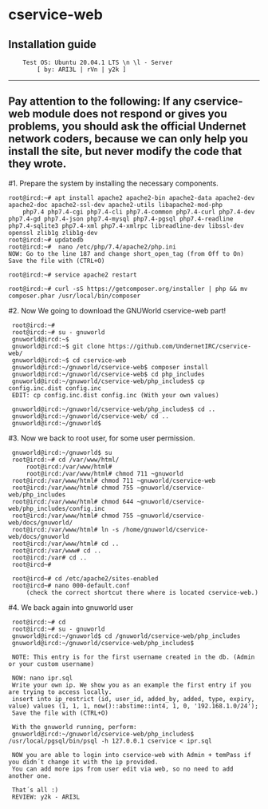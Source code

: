 # cservice-web
Installation guide
--------------------------------------------------------------------------
		Test OS: Ubuntu 20.04.1 LTS \n \l - Server
			[ by: ARI3L | rVn | y2k ]
--------------------------------------------------------------------------
Pay attention to the following: If any cservice-web module does not respond 
or gives you problems, you should ask the official Undernet network coders,
because we can only help you install the site, but never modify the code that they wrote.
--------------------------------------------------------------------------
#1. Prepare the system by installing the necessary components.

	root@ircd:~# apt install apache2 apache2-bin apache2-data apache2-dev apache2-doc apache2-ssl-dev apache2-utils libapache2-mod-php 
        php7.4 php7.4-cgi php7.4-cli php7.4-common php7.4-curl php7.4-dev php7.4-gd php7.4-json php7.4-mysql php7.4-pgsql php7.4-readline
	php7.4-sqlite3 php7.4-xml php7.4-xmlrpc libreadline-dev libssl-dev openssl zlib1g zlib1g-dev
	root@ircd:~# updatedb	
	root@ircd:~#  nano /etc/php/7.4/apache2/php.ini 
	NOW: Go to the line 187 and change short_open_tag (from Off to On)
	Save the file with (CTRL+O)

	root@ircd:~# service apache2 restart

	root@ircd:~# curl -sS https://getcomposer.org/installer | php && mv composer.phar /usr/local/bin/composer

#2. Now We going to download the GNUWorld cservice-web part!
	
	 root@ircd:~#
	 root@ircd:~# su - gnuworld
	 gnuworld@ircd:~$ 
	 gnuworld@ircd:~$ git clone https://github.com/UndernetIRC/cservice-web/
	 gnuworld@ircd:~$ cd cservice-web
	 gnuworld@ircd:~/gnuworld/cservice-web$ composer install
	 gnuworld@ircd:~/gnuworld/cservice-web$ cd php_includes
	 gnuworld@ircd:~/gnuworld/cservice-web/php_includes$ cp config.inc.dist config.inc
	 EDIT: cp config.inc.dist config.inc (With your own values)
	 
	 gnuworld@ircd:~/gnuworld/cservice-web/php_includes$ cd ..
	 gnuworld@ircd:~/gnuworld/cservice-web/ cd ..
	 gnuworld@ircd:~/gnuworld$

#3. Now we back to root user, for some user permission.
	 
	 gnuworld@ircd:~/gnuworld$ su
	 root@ircd:~# cd /var/www/html/
         root@ircd:/var/www/html# 
         root@ircd:/var/www/html# chmod 711 ~gnuworld
  	 root@ircd:/var/www/html# chmod 711 ~gnuworld/cservice-web
  	 root@ircd:/var/www/html# chmod 755 ~gnuworld/cservice-web/php_includes
  	 root@ircd:/var/www/html# chmod 644 ~gnuworld/cservice-web/php_includes/config.inc
  	 root@ircd:/var/www/html# chmod 755 ~gnuworld/cservice-web/docs/gnuworld/
  	 root@ircd:/var/www/html# ln -s /home/gnuworld/cservice-web/docs/gnuworld 
 	 root@ircd:/var/www/html# cd ..
  	 root@ircd:/var/www# cd ..
   	 root@ircd:/var# cd ..
   	 root@ircd~# 
	
	 root@ircd~# cd /etc/apache2/sites-enabled
 	 root@ircd~# nano 000-default.conf
         (check the correct shortcut there where is located cservice-web.)
        
#4. We back again into gnuworld user		 	 
         
     root@ircd:~# cd
	 root@ircd:~# su - gnuworld
	 gnuworld@ircd:~/gnuworld$ cd /gnuworld/cservice-web/php_includes
	 gnuworld@ircd:~/gnuworld/cservice-web/php_includes$
	 
	 NOTE: This entry is for the first username created in the db. (Admin or your custom username)
	       
	 NOW: nano ipr.sql 
	 Write your own ip. We show you as an example the first entry if you are trying to access locally.
	 insert into ip_restrict (id, user_id, added_by, added, type, expiry, value) values (1, 1, 1, now()::abstime::int4, 1, 0, '192.168.1.0/24');
	 Save the file with (CTRL+O)
	 
	 With the gnuworld running, perform:
	 gnuworld@ircd:~/gnuworld/cservice-web/php_includes$ /usr/local/pgsql/bin/psql -h 127.0.0.1 cservice < ipr.sql 
	 
	 NOW you are able to login into cservice-web with Admin + temPass if you didn´t change it with the ip provided.
	 You can add more ips from user edit via web, so no need to add another one.
	 
	 That´s all :)
	 REVIEW: y2k - ARI3L
